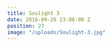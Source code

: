 ```yaml
---
title: Soulight 3
date: 2016-09-28 23:06:00 Z
position: 27
image: "/uploads/Soulight-3.jpg"
---
```


